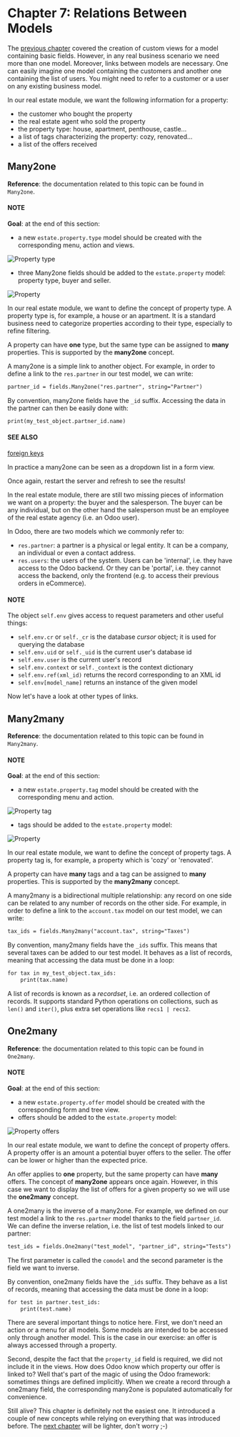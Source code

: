 # Chapter 7: Relations Between Models

The [previous chapter](06_basicviews.md) covered the creation of custom
views for a model containing basic fields. However, in any real business scenario we need more than
one model. Moreover, links between models are necessary. One can easily imagine one model containing
the customers and another one containing the list of users. You might need to refer to a customer
or a user on any existing business model.

In our real estate module, we want the following information for a property:

- the customer who bought the property
- the real estate agent who sold the property
- the property type: house, apartment, penthouse, castle...
- a list of tags characterizing the property: cozy, renovated...
- a list of the offers received

## Many2one

**Reference**: the documentation related to this topic can be found in
`Many2one`.

#### NOTE
**Goal**: at the end of this section:

- a new `estate.property.type` model should be created with the corresponding menu, action and views.

![Property type](../../../.gitbook/assets/property_type.png)
- three Many2one fields should be added to the `estate.property` model: property type, buyer and seller.

![Property](../../../.gitbook/assets/property_many2one.png)

In our real estate module, we want to define the concept of property type. A property type
is, for example, a house or an apartment. It is a standard business need to categorize
properties according to their type, especially to refine filtering.

A property can have **one** type, but the same type can be assigned to **many** properties.
This is supported by the **many2one** concept.

A many2one is a simple link to another object. For example, in order to define a link to the
`res.partner` in our test model, we can write:

```default
partner_id = fields.Many2one("res.partner", string="Partner")
```

By convention, many2one fields have the `_id` suffix. Accessing the data in the partner
can then be easily done with:

```default
print(my_test_object.partner_id.name)
```

#### SEE ALSO
[foreign keys](https://www.postgresql.org/docs/12/tutorial-fk.html)

In practice a many2one can be seen as a dropdown list in a form view.

Once again, restart the server and refresh to see the results!

In the real estate module, there are still two missing pieces of information we want on a property:
the buyer and the salesperson. The buyer can be any individual, but on the other hand the
salesperson must be an employee of the real estate agency (i.e. an Odoo user).

In Odoo, there are two models which we commonly refer to:

- `res.partner`: a partner is a physical or legal entity. It can be a company, an individual or
  even a contact address.
- `res.users`: the users of the system. Users can be 'internal', i.e. they have
  access to the Odoo backend. Or they can be 'portal', i.e. they cannot access the backend, only the
  frontend (e.g. to access their previous orders in eCommerce).

#### NOTE
The object `self.env` gives access to request parameters and other useful
things:

- `self.env.cr` or `self._cr` is the database *cursor* object; it is
  used for querying the database
- `self.env.uid` or `self._uid` is the current user's database id
- `self.env.user` is the current user's record
- `self.env.context` or `self._context` is the context dictionary
- `self.env.ref(xml_id)` returns the record corresponding to an XML id
- `self.env[model_name]` returns an instance of the given model

Now let's have a look at other types of links.

## Many2many

**Reference**: the documentation related to this topic can be found in
`Many2many`.

#### NOTE
**Goal**: at the end of this section:

- a new `estate.property.tag` model should be created with the corresponding menu and action.

![Property tag](../../../.gitbook/assets/property_tag.png)
- tags should be added to the `estate.property` model:

![Property](../../../.gitbook/assets/property_many2many.png)

In our real estate module, we want to define the concept of property tags. A property tag
is, for example, a property which is 'cozy' or 'renovated'.

A property can have **many** tags and a tag can be assigned to **many** properties.
This is supported by the **many2many** concept.

A many2many is a bidirectional multiple relationship: any record on one side can be related to any
number of records on the other side. For example, in order to define a link to the
`account.tax` model on our test model, we can write:

```default
tax_ids = fields.Many2many("account.tax", string="Taxes")
```

By convention, many2many fields have the `_ids` suffix. This means that several taxes can be
added to our test model. It behaves as a list of records, meaning that accessing the data must be
done in a loop:

```default
for tax in my_test_object.tax_ids:
    print(tax.name)
```

A list of records is known as a *recordset*, i.e. an ordered collection of records. It supports
standard Python operations on collections, such as `len()` and `iter()`, plus extra set
operations like `recs1 | recs2`.

## One2many

**Reference**: the documentation related to this topic can be found in
`One2many`.

#### NOTE
**Goal**: at the end of this section:

- a new `estate.property.offer` model should be created with the corresponding form and tree view.
- offers should be added to the `estate.property` model:

![Property offers](../../../.gitbook/assets/property_offer.png)

In our real estate module, we want to define the concept of property offers. A property offer
is an amount a potential buyer offers to the seller. The offer can be lower or higher than the
expected price.

An offer applies to **one** property, but the same property can have **many** offers.
The concept of **many2one** appears once again. However, in this case we want to display the list
of offers for a given property so we will use the **one2many** concept.

A one2many is the inverse of a many2one. For example, we defined
on our test model a link to the `res.partner` model thanks to the field `partner_id`.
We can define the inverse relation, i.e. the list of test models linked to our partner:

```default
test_ids = fields.One2many("test_model", "partner_id", string="Tests")
```

The first parameter is called the `comodel` and the second parameter is the field we want to
inverse.

By convention, one2many fields have the `_ids` suffix. They behave as a list of records, meaning
that accessing the data must be done in a loop:

```default
for test in partner.test_ids:
    print(test.name)
```

There are several important things to notice here. First, we don't need an action or a menu for all
models. Some models are intended to be accessed only through another model. This is the case in our
exercise: an offer is always accessed through a property.

Second, despite the fact that the `property_id` field is required, we did not include it in the
views. How does Odoo know which property our offer is linked to? Well that's part of the
magic of using the Odoo framework: sometimes things are defined implicitly. When we create
a record through a one2many field, the corresponding many2one is populated automatically
for convenience.

Still alive? This chapter is definitely not the easiest one. It introduced a couple of new concepts
while relying on everything that was introduced before. The
[next chapter](08_compute_onchange.md) will be lighter, don't worry ;-)
